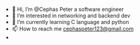 - 👋 Hi, I’m @Cephas Peter a software engineer
- 👀 I’m interested in networking and backend dev
- 🌱 I’m currently learning C language and python
- 📫 How to reach me cephaspeter123@gmail.com
- 

<!---
jekwupeter/jekwupeter is a ✨ special ✨ repository because its `README.md` (this file) appears on your GitHub profile.
You can click the Preview link to take a look at your changes.
--->
